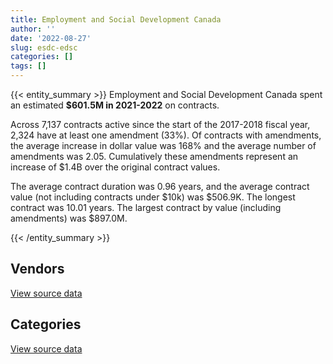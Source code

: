 ```yaml
---
title: Employment and Social Development Canada
author: ''
date: '2022-08-27'
slug: esdc-edsc
categories: []
tags: []
---
```


<script src="/rmarkdown-libs/htmlwidgets/htmlwidgets.js"></script>
<link href="/rmarkdown-libs/datatables-css/datatables-crosstalk.css" rel="stylesheet" />
<script src="/rmarkdown-libs/datatables-binding/datatables.js"></script>
<script src="/rmarkdown-libs/jquery/jquery-3.6.0.min.js"></script>
<link href="/rmarkdown-libs/dt-core-bootstrap/css/dataTables.bootstrap.min.css" rel="stylesheet" />
<link href="/rmarkdown-libs/dt-core-bootstrap/css/dataTables.bootstrap.extra.css" rel="stylesheet" />
<script src="/rmarkdown-libs/dt-core-bootstrap/js/jquery.dataTables.min.js"></script>
<script src="/rmarkdown-libs/dt-core-bootstrap/js/dataTables.bootstrap.min.js"></script>
<link href="/rmarkdown-libs/crosstalk/css/crosstalk.min.css" rel="stylesheet" />
<script src="/rmarkdown-libs/crosstalk/js/crosstalk.min.js"></script>
<script src="/rmarkdown-libs/htmlwidgets/htmlwidgets.js"></script>
<link href="/rmarkdown-libs/datatables-css/datatables-crosstalk.css" rel="stylesheet" />
<script src="/rmarkdown-libs/datatables-binding/datatables.js"></script>
<script src="/rmarkdown-libs/jquery/jquery-3.6.0.min.js"></script>
<link href="/rmarkdown-libs/dt-core-bootstrap/css/dataTables.bootstrap.min.css" rel="stylesheet" />
<link href="/rmarkdown-libs/dt-core-bootstrap/css/dataTables.bootstrap.extra.css" rel="stylesheet" />
<script src="/rmarkdown-libs/dt-core-bootstrap/js/jquery.dataTables.min.js"></script>
<script src="/rmarkdown-libs/dt-core-bootstrap/js/dataTables.bootstrap.min.js"></script>
<link href="/rmarkdown-libs/crosstalk/css/crosstalk.min.css" rel="stylesheet" />
<script src="/rmarkdown-libs/crosstalk/js/crosstalk.min.js"></script>

{{< entity_summary >}}
Employment and Social Development Canada spent an estimated **\$601.5M in 2021-2022** on contracts.

Across 7,137 contracts active since the start of the 2017-2018 fiscal year, 2,324 have at least one amendment (33%). Of contracts with amendments, the average increase in dollar value was 168% and the average number of amendments was 2.05. Cumulatively these amendments represent an increase of \$1.4B over the original contract values.

The average contract duration was 0.96 years, and the average contract value (not including contracts under \$10k) was \$506.9K. The longest contract was 10.01 years. The largest contract by value (including amendments) was \$897.0M.

{{< /entity_summary >}}

## Vendors

<div id="htmlwidget-1" style="width:100%;height:auto;" class="datatables html-widget"></div>
<script type="application/json" data-for="htmlwidget-1">{"x":{"style":"bootstrap","filter":"none","vertical":false,"data":[["<a href=\"/vendors/acart_communications/\">ACART COMMUNICATIONS<\/a>","<a href=\"/vendors/accenture/\">ACCENTURE<\/a>","<a href=\"/vendors/acosys_consulting_services/\">ACOSYS CONSULTING SERVICES<\/a>","<a href=\"/vendors/adobe/\">ADOBE<\/a>","<a href=\"/vendors/advanced_business_interiors/\">ADVANCED BUSINESS INTERIORS<\/a>","<a href=\"/vendors/agilec/\">AGILEC<\/a>","<a href=\"/vendors/aon_reed_stenhouse/\">AON REED STENHOUSE<\/a>","<a href=\"/vendors/asokan_business_interiors/\">ASOKAN BUSINESS INTERIORS<\/a>","<a href=\"/vendors/attachmate/\">ATTACHMATE<\/a>","<a href=\"/vendors/bmc_software_canada/\">BMC SOFTWARE CANADA<\/a>","<a href=\"/vendors/bridges_of_canada/\">BRIDGES OF CANADA<\/a>","<a href=\"/vendors/cache_computer_consulting/\">CACHE COMPUTER CONSULTING<\/a>","<a href=\"/vendors/cansel_survey_equipment/\">CANSEL SURVEY EQUIPMENT<\/a>","<a href=\"/vendors/carahsoft_technology/\">CARAHSOFT TECHNOLOGY<\/a>","<a href=\"/vendors/cbci_telecom/\">CBCI TELECOM<\/a>","<a href=\"/vendors/cgi/\">CGI<\/a>","<a href=\"/vendors/charron_human_resources/\">CHARRON HUMAN RESOURCES<\/a>","<a href=\"/vendors/closereach/\">CLOSEREACH<\/a>","<a href=\"/vendors/cnw_group/\">CNW GROUP<\/a>","<a href=\"/vendors/colliers_project_leaders/\">COLLIERS PROJECT LEADERS<\/a>","<a href=\"/vendors/csdc_systems/\">CSDC SYSTEMS<\/a>","<a href=\"/vendors/d_doyle_installations/\">D DOYLE INSTALLATIONS<\/a>","<a href=\"/vendors/d_h_partnership/\">D H PARTNERSHIP<\/a>","<a href=\"/vendors/dalhousie_university/\">DALHOUSIE UNIVERSITY<\/a>","<a href=\"/vendors/decisive_group/\">DECISIVE GROUP<\/a>","<a href=\"/vendors/dls_technology/\">DLS TECHNOLOGY<\/a>","<a href=\"/vendors/eagle_professional_resources/\">EAGLE PROFESSIONAL RESOURCES<\/a>","<a href=\"/vendors/eberhard_von_huene_associates/\">EBERHARD VON HUENE ASSOCIATES<\/a>","<a href=\"/vendors/ebsco_canada/\">EBSCO CANADA<\/a>","<a href=\"/vendors/eclipsys_solutions/\">ECLIPSYS SOLUTIONS<\/a>","<a href=\"/vendors/ekos_research_associates/\">EKOS RESEARCH ASSOCIATES<\/a>","<a href=\"/vendors/eperformance/\">EPERFORMANCE<\/a>","<a href=\"/vendors/fast_track_staffing/\">FAST TRACK STAFFING<\/a>","<a href=\"/vendors/ference_company_consulting/\">FERENCE COMPANY CONSULTING<\/a>","<a href=\"/vendors/forrester_research/\">FORRESTER RESEARCH<\/a>","<a href=\"/vendors/garda_security_group/\">GARDA SECURITY GROUP<\/a>","<a href=\"/vendors/gartner/\">GARTNER<\/a>","<a href=\"/vendors/gatestone/\">GATESTONE<\/a>","<a href=\"/vendors/gc_strategies/\">GC STRATEGIES<\/a>","<a href=\"/vendors/general_motors/\">GENERAL MOTORS<\/a>","<a href=\"/vendors/global_knowledge/\">GLOBAL KNOWLEDGE<\/a>","<a href=\"/vendors/global_total_office/\">GLOBAL TOTAL OFFICE<\/a>","<a href=\"/vendors/global_upholstery/\">GLOBAL UPHOLSTERY<\/a>","<a href=\"/vendors/haworth/\">HAWORTH<\/a>","<a href=\"/vendors/hewlett_packard/\">HEWLETT PACKARD<\/a>","<a href=\"/vendors/hootsuite_media/\">HOOTSUITE MEDIA<\/a>","<a href=\"/vendors/horizant/\">HORIZANT<\/a>","<a href=\"/vendors/iceberg_networks/\">ICEBERG NETWORKS<\/a>","<a href=\"/vendors/info_tech_research_group/\">INFO TECH RESEARCH GROUP<\/a>","<a href=\"/vendors/insa/\">INSA<\/a>","<a href=\"/vendors/instrux_media/\">INSTRUX MEDIA<\/a>","<a href=\"/vendors/interactive_audio_visual/\">INTERACTIVE AUDIO VISUAL<\/a>","<a href=\"/vendors/ipsos/\">IPSOS<\/a>","<a href=\"/vendors/it_net_consultants/\">IT NET CONSULTANTS<\/a>","<a href=\"/vendors/itex/\">ITEX<\/a>","<a href=\"/vendors/john_howard_society/\">JOHN HOWARD SOCIETY<\/a>","<a href=\"/vendors/laurentian_technologies/\">LAURENTIAN TECHNOLOGIES<\/a>","<a href=\"/vendors/leo_pisces_services_group/\">LEO PISCES SERVICES GROUP<\/a>","<a href=\"/vendors/manifest_communications/\">MANIFEST COMMUNICATIONS<\/a>","<a href=\"/vendors/maplesoft_consulting/\">MAPLESOFT CONSULTING<\/a>","<a href=\"/vendors/mckinsey_and_company/\">MCKINSEY AND COMPANY<\/a>","<a href=\"/vendors/media_q/\">MEDIA Q<\/a>","<a href=\"/vendors/messa_computing/\">MESSA COMPUTING<\/a>","<a href=\"/vendors/michael_wager_consulting/\">MICHAEL WAGER CONSULTING<\/a>","<a href=\"/vendors/micro_focus_canada/\">MICRO FOCUS CANADA<\/a>","<a href=\"/vendors/mnp/\">MNP<\/a>","<a href=\"/vendors/mobile_resource_group/\">MOBILE RESOURCE GROUP<\/a>","<a href=\"/vendors/navpoint_consulting_group/\">NAVPOINT CONSULTING GROUP<\/a>","<a href=\"/vendors/neptune_security_services/\">NEPTUNE SECURITY SERVICES<\/a>","<a href=\"/vendors/nissan_canada/\">NISSAN CANADA<\/a>","<a href=\"/vendors/nitam_solutions/\">NITAM SOLUTIONS<\/a>","<a href=\"/vendors/nova_networks/\">NOVA NETWORKS<\/a>","<a href=\"/vendors/nua_office/\">NUA OFFICE<\/a>","<a href=\"/vendors/ogilvy_montreal/\">OGILVY MONTREAL<\/a>","<a href=\"/vendors/onix_networking_canada/\">ONIX NETWORKING CANADA<\/a>","<a href=\"/vendors/oproma/\">OPROMA<\/a>","<a href=\"/vendors/optiv_canada_federal/\">OPTIV CANADA FEDERAL<\/a>","<a href=\"/vendors/oracle_canada/\">ORACLE CANADA<\/a>","<a href=\"/vendors/orangutech/\">ORANGUTECH<\/a>","<a href=\"/vendors/pattison_sign_group/\">PATTISON SIGN GROUP<\/a>","<a href=\"/vendors/phaselock_systems_international/\">PHASELOCK SYSTEMS INTERNATIONAL<\/a>","<a href=\"/vendors/precisionit/\">PRECISIONIT<\/a>","<a href=\"/vendors/procom_consultants/\">PROCOM CONSULTANTS<\/a>","<a href=\"/vendors/promaxis/\">PROMAXIS<\/a>","<a href=\"/vendors/prosci_canada/\">PROSCI CANADA<\/a>","<a href=\"/vendors/protak_consulting_group/\">PROTAK CONSULTING GROUP<\/a>","<a href=\"/vendors/purelogic/\">PURELOGIC<\/a>","<a href=\"/vendors/purespirit_solutions/\">PURESPIRIT SOLUTIONS<\/a>","<a href=\"/vendors/quintet_consulting/\">QUINTET CONSULTING<\/a>","<a href=\"/vendors/r_e_gilmore_investments/\">R E GILMORE INVESTMENTS<\/a>","<a href=\"/vendors/saba_software/\">SABA SOFTWARE<\/a>","<a href=\"/vendors/salesforce_canada/\">SALESFORCE CANADA<\/a>","<a href=\"/vendors/sap/\">SAP<\/a>","<a href=\"/vendors/sas_institute/\">SAS INSTITUTE<\/a>","<a href=\"/vendors/sdl_international_canada/\">SDL INTERNATIONAL CANADA<\/a>","<a href=\"/vendors/securekey_technologies/\">SECUREKEY TECHNOLOGIES<\/a>","<a href=\"/vendors/softsim_technologies/\">SOFTSIM TECHNOLOGIES<\/a>","<a href=\"/vendors/subaru_canada/\">SUBARU CANADA<\/a>","<a href=\"/vendors/systematix_solutions/\">SYSTEMATIX SOLUTIONS<\/a>","<a href=\"/vendors/systemscope/\">SYSTEMSCOPE<\/a>","<a href=\"/vendors/telecom_computer_services/\">TELECOM COMPUTER SERVICES<\/a>","<a href=\"/vendors/tes_contract_services/\">TES CONTRACT SERVICES<\/a>","<a href=\"/vendors/the_halifax_computer_consulting_group/\">THE HALIFAX COMPUTER CONSULTING GROUP<\/a>","<a href=\"/vendors/the_mathworks/\">THE MATHWORKS<\/a>","<a href=\"/vendors/the_vcan_group/\">THE VCAN GROUP<\/a>","<a href=\"/vendors/university_of_british_columbia/\">UNIVERSITY OF BRITISH COLUMBIA<\/a>","<a href=\"/vendors/university_of_guelph/\">UNIVERSITY OF GUELPH<\/a>","<a href=\"/vendors/university_of_ottawa/\">UNIVERSITY OF OTTAWA<\/a>","<a href=\"/vendors/university_of_toronto/\">UNIVERSITY OF TORONTO<\/a>","<a href=\"/vendors/university_of_waterloo/\">UNIVERSITY OF WATERLOO<\/a>","<a href=\"/vendors/wpp_group_canada_communications/\">WPP GROUP CANADA COMMUNICATIONS<\/a>","<a href=\"/vendors/zernam_enterprise/\">ZERNAM ENTERPRISE<\/a>","<a href=\"/vendors/zycom/\">ZYCOM<\/a>"],[null,null,null,5908993.93,166114.44,null,238512.67,null,1497718.86,null,null,7663797.26,null,null,13745.3,null,87421.16,429788.17,24950.4,20613,175816.26,null,423850801.46,null,null,null,null,96720.14,154568.06,77704.88,47531.81,null,60823.09,null,149420.35,null,1511373.44,null,420026.34,29414.13,113726.55,null,140839.7,33796.37,null,1341105.91,84969.02,160286.33,68670,null,311487.46,null,229538.87,685577.45,null,null,null,63722.42,953527.04,29488.27,null,80230,null,null,61292.99,18900,null,568878.49,null,25563.3,null,10506.57,null,null,448082.82,186608.92,null,8803477.22,null,null,18122.5,327341.27,5897568.17,9114.71,123851.08,66910.28,null,null,93138.53,2744020.92,851105.44,null,3388313.89,1463120.99,null,null,null,77110.95,4535462.19,444880.24,24757.11,null,82490.62,null,235882.78,null,null,139943,null,24750,101683.05,141929.24,null],[null,162276.38,209108.64,6115803.56,179291.88,null,317000.09,12367.27,null,null,1666.28,6783967.48,10760.68,18148.87,716.65,149793.58,120784.59,496079.02,23791.02,null,176297.94,null,34190391.46,24999,11968.9,null,39196.85,72838.62,155215.13,142820.37,69926.61,133904.54,75654.73,10234.82,167584.64,null,3055245.05,null,421177.1,null,37580.24,null,339983.35,186641.81,null,1319992.82,84786.71,8167.62,37282.13,null,981426.89,20616.17,445503.6,362527.06,26102.99,null,null,null,237728.66,297910.15,null,67800,null,null,160596.08,52008.85,null,1315865.01,null,27992.15,1617917.1,26798.23,null,null,449310.44,null,null,8193569.96,22995,10305.74,31553.7,null,7657713.98,null,312500.99,137055.31,22890.43,null,69450.85,2751538.78,853437.24,null,1499015.56,1927590.91,61374.57,null,10506.08,101290.2,6011423.11,156580.94,null,132070.44,216887.63,null,74849.99,25300,null,38789.39,15000,39675,42141.94,62993.25,35332.64],[null,28234755.57,2713105.35,7010083.68,613672.67,19631.01,66465.61,57139.93,60994.98,null,24776.82,6642226.17,60846.78,33433.8,187090.96,18705940.6,49669.2,613621.84,26469.12,null,175816.26,468527.83,34096975.09,null,null,714987.98,37752.8,null,145162.31,null,null,42849.87,132674.06,505489.11,220429.99,401531.58,4968152.21,11253312.53,420026.34,85591.88,172189.62,293558.01,301618.32,12228.22,null,1316386.28,256732.07,24041.12,142632.03,null,1594066.98,null,437481.17,null,71731.46,4072.5,94460.23,null,null,384626.03,107978.97,27558.75,16314.38,197820.25,279197.78,211821.24,42508.49,1312269.75,null,81556.23,417300.8,null,18942.8,83047.94,448082.82,null,762955.99,8597960.46,205575.8,322684.39,null,null,2736668.56,null,662258.15,56275.63,null,803271.49,32720.63,2128467.72,851105.44,null,1018247.55,1692703.65,61374.57,400000.79,4410,null,6323943.14,162225.24,null,2716884.74,854608.4,177349.53,55688.54,12399.09,95000,93712.99,null,null,31468.5,39726.08,null],[149982.54,46314813.55,4275836.97,6736808.18,1431015.34,84880.79,null,160380.9,86443.21,167290.01,null,6010445.21,null,101391.32,333416.4,28170577.81,null,1055694.46,26469.12,null,43833.64,395814.91,34096975.09,3216.12,null,190.57,2025744.08,null,141505.58,null,64248.56,72282.33,57344.53,725292.1,459424.55,1672603.06,7968379.15,32805304.36,420026.34,15115.35,null,178890.03,173758.82,null,1934453.71,1316386.28,271365.87,25278.71,203789.43,19671.43,1268912.48,null,529534.15,815969.67,108471.93,6965.11,null,null,null,1849083.5,789303.37,37366.88,166257.14,535690.24,279197.78,340731.88,145005.59,657932.5,122944,null,578734.24,22670.31,141690.44,null,448082.82,null,638077.06,17997491.84,2475585.18,26261.48,null,null,1918342.27,null,1470687.28,null,null,15396422.6,206953.08,2127734.04,851105.44,675173.43,927666.92,1659185.36,61374.57,1149608.58,345274.96,null,6437451.46,456036.41,19019.69,5189882.38,902022.69,51332.81,55688.54,61850.88,null,193654.51,20887,39675,null,483770.93,1728.11]],"container":"<table class=\"table table-striped table-hover row-border order-column display\">\n  <thead>\n    <tr>\n      <th>Vendor<\/th>\n      <th>2018-2019<\/th>\n      <th>2019-2020<\/th>\n      <th>2020-2021<\/th>\n      <th>2021-2022<\/th>\n    <\/tr>\n  <\/thead>\n<\/table>","options":{"order":[[4,"desc"]],"pageLength":10,"autoWidth":true,"columnDefs":[{"targets":1,"render":"function(data, type, row, meta) {\n    return type !== 'display' ? data : DTWidget.formatCurrency(data, \"$\", 2, 3, \",\", \".\", true, null);\n  }"},{"targets":2,"render":"function(data, type, row, meta) {\n    return type !== 'display' ? data : DTWidget.formatCurrency(data, \"$\", 2, 3, \",\", \".\", true, null);\n  }"},{"targets":3,"render":"function(data, type, row, meta) {\n    return type !== 'display' ? data : DTWidget.formatCurrency(data, \"$\", 2, 3, \",\", \".\", true, null);\n  }"},{"targets":4,"render":"function(data, type, row, meta) {\n    return type !== 'display' ? data : DTWidget.formatCurrency(data, \"$\", 2, 3, \",\", \".\", true, null);\n  }"},{"width":"16%","targets":[1,2,3,4]},{"className":"dt-right","targets":[1,2,3,4]}],"orderClasses":false}},"evals":["options.columnDefs.0.render","options.columnDefs.1.render","options.columnDefs.2.render","options.columnDefs.3.render"],"jsHooks":[]}</script>
<p class="text-right">
<a href="https://github.com/GoC-Spending/contracts-data/tree/main/data/out/departments/esdc-edsc/summary_by_fiscal_year_by_vendor.csv" class="source-data-link btn btn-link">View source data</a>
</p>

## Categories

<div id="htmlwidget-2" style="width:100%;height:auto;" class="datatables html-widget"></div>
<script type="application/json" data-for="htmlwidget-2">{"x":{"style":"bootstrap","filter":"none","vertical":false,"data":[["<a href=\"/categories/0_other/\">(Other)<\/a>","<a href=\"/categories/1_facilities_and_construction/\">Facilities and construction<\/a>","<a href=\"/categories/10_office_management/\">Office management<\/a>","<a href=\"/categories/2_professional_services/\">Professional services<\/a>","<a href=\"/categories/3_information_technology/\">Information technology<\/a>","<a href=\"/categories/4_medical/\">Medical<\/a>","<a href=\"/categories/5_transportation_and_logistics/\">Transportation and logistics<\/a>","<a href=\"/categories/6_industrial_products_and_services/\">Industrial products and services<\/a>","<a href=\"/categories/7_travel/\">Travel<\/a>","<a href=\"/categories/8_security_and_protection/\">Security and protection<\/a>","<a href=\"/categories/9_human_capital/\">Human capital<\/a>"],[null,399986.68,4404927.89,492167113.74,121042834.38,965896.56,956951.72,70168.87,92460.81,7942123.8,7597431.49],[271538.54,232277.84,8660596.38,114242980.82,128809292.85,775851.34,949909.12,512775.93,null,7965367,8466176.11],[73180.39,215405.05,11749711.67,241528442.85,178690079.51,725806.37,1154616.97,1832572.64,null,24672506.69,11003333.23],[null,322933.58,15791795.29,315027545.1,215437169.25,969226.94,712501.31,904483.6,null,38892114.17,13414557.41]],"container":"<table class=\"table table-striped table-hover row-border order-column display\">\n  <thead>\n    <tr>\n      <th>Category<\/th>\n      <th>2018-2019<\/th>\n      <th>2019-2020<\/th>\n      <th>2020-2021<\/th>\n      <th>2021-2022<\/th>\n    <\/tr>\n  <\/thead>\n<\/table>","options":{"order":[[4,"desc"]],"dom":"t","pageLength":30,"autoWidth":true,"columnDefs":[{"targets":1,"render":"function(data, type, row, meta) {\n    return type !== 'display' ? data : DTWidget.formatCurrency(data, \"$\", 2, 3, \",\", \".\", true, null);\n  }"},{"targets":2,"render":"function(data, type, row, meta) {\n    return type !== 'display' ? data : DTWidget.formatCurrency(data, \"$\", 2, 3, \",\", \".\", true, null);\n  }"},{"targets":3,"render":"function(data, type, row, meta) {\n    return type !== 'display' ? data : DTWidget.formatCurrency(data, \"$\", 2, 3, \",\", \".\", true, null);\n  }"},{"targets":4,"render":"function(data, type, row, meta) {\n    return type !== 'display' ? data : DTWidget.formatCurrency(data, \"$\", 2, 3, \",\", \".\", true, null);\n  }"},{"width":"16%","targets":[1,2,3,4]},{"className":"dt-right","targets":[1,2,3,4]}],"orderClasses":false,"lengthMenu":[10,25,30,50,100]}},"evals":["options.columnDefs.0.render","options.columnDefs.1.render","options.columnDefs.2.render","options.columnDefs.3.render"],"jsHooks":[]}</script>
<p class="text-right">
<a href="https://github.com/GoC-Spending/contracts-data/tree/main/data/out/departments/esdc-edsc/summary_by_fiscal_year_by_category.csv" class="source-data-link btn btn-link">View source data</a>
</p>
